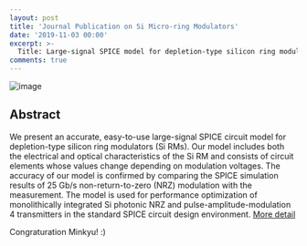```yaml
---
layout: post
title: 'Journal Publication on Si Micro-ring Modulators'
date: '2019-11-03 00:00'
excerpt: >-
  Title: Large-signal SPICE model for depletion-type silicon ring modulators   
comments: true
---
```

![image](https://1.bp.blogspot.com/-gdm9ob8tQlo/Xb76ABimxII/AAAAAAAADFE/AXxRdWQR4dI6B8Pxq9jJ5iKPHXzRVS0NQCEwYBhgL/s1600/ec.PNG)

## Abstract
We present an accurate, easy-to-use large-signal SPICE circuit model for depletion-type silicon ring modulators (Si RMs). Our model includes both the electrical and optical characteristics of the Si RM and consists of circuit elements whose values change depending on modulation voltages. The accuracy of our model is confirmed by comparing the SPICE simulation results of 25 Gb/s non-return-to-zero (NRZ) modulation with the measurement. The model is used for performance optimization of monolithically integrated Si photonic NRZ and pulse-amplitude-modulation 4 transmitters in the standard SPICE circuit design environment.
[More detail](https://www.osapublishing.org/prj/abstract.cfm?uri=prj-7-9-948)    

Congraturation Minkyu! :)